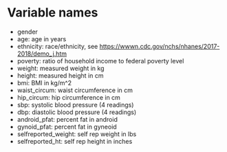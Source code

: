 # Variable names

- gender
- age: age in years
- ethnicity: race/ethnicity, see https://wwwn.cdc.gov/nchs/nhanes/2017-2018/demo_j.htm
- poverty: ratio of household income to federal poverty level
- weight: measured weight in kg 
- height: measured height in cm
- bmi: BMI in kg/m^2
- waist_circum: waist circumference in cm
- hip_circum: hip circumference in cm
- sbp: systolic blood pressure (4 readings)
- dbp: diastolic blood pressure (4 readings)
- android_pfat: percent fat in android
- gynoid_pfat: percent fat in gyneoid
- selfreported_weight: self rep weight in lbs
- selfreported_ht: self rep height in inches


